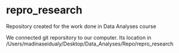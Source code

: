 # repro_research

Repository created for the work done in Data Analyses course 

We connected git reporsitory to our computer.
Its location in /Users/madinaseidualy/Desktop/Data_Analyses/Repo/repro_research